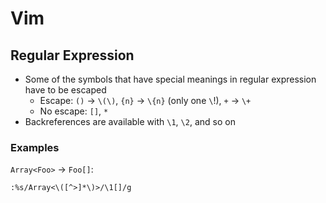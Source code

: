 # Vim

## Regular Expression

- Some of the symbols that have special meanings in regular expression have to be escaped
  - Escape: `()` -> `\(\)`, `{n}` -> `\{n}` (only one `\`!), `+` -> `\+`
  - No escape: `[]`, `*`
- Backreferences are available with `\1`, `\2`, and so on

### Examples

`Array<Foo>` -> `Foo[]`:

```
:%s/Array<\([^>]*\)>/\1[]/g
```
